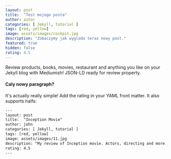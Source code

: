 ```yaml
---
layout: post
title:  "Test mojego posta"
author: autor
categories: [ Jekyll, tutorial ]
tags: [red, yellow]
image: assets/images/cockpit.jpg
description: "Zobaczymy jak wyglada teraz nowy post."
featured: true
hidden: false
rating: 4.5
---
```


Review products, books, movies, restaurant and anything you like on your Jekyll blog with Mediumish! JSON-LD ready for review property.

#### Caly nowy paragraph?

It's actually really simple! Add the rating in your YAML front matter. It also supports halfs:

```html
---
layout: post
title:  "Inception Movie"
author: john
categories: [ Jekyll, tutorial ]
tags: [red, yellow]
image: assets/images/11.jpg
description: "My review of Inception movie. Actors, directing and more."
rating: 4.5
---
```
